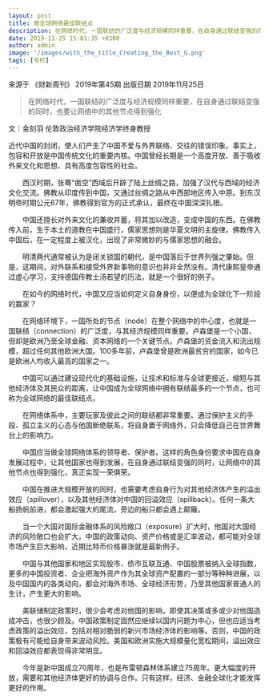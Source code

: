 ```yaml
---
layout: post
title: 做全球网络最佳联结点
description: 在网络时代，一国联结的广泛度与经济规模同样重要，在自身通过联结变强的同时，也要让网络中的其他节点得到强化
date: 2019-11-25 15:01:35 +0300
author: admin
image: '/images/with_the_title_Creating_the_Best_G.png'
tags: [专栏]
---
```

来源于 《财新周刊》 2019年第45期 出版日期 2019年11月25日

> 在网络时代，一国联结的广泛度与经济规模同样重要，在自身通过联结变强的同时，也要让网络中的其他节点得到强化

文｜金刻羽
伦敦政治经济学院经济学终身教授

近代中国的封闭，使人们产生了中国不爱与外界联络、交往的错误印象。事实上，包容和开放是中国传统文化的重要内核。中国曾经长期是一个高度开放、善于吸收外来文化和思想、具有高度包容性的社会。

　　西汉时期，张骞“凿空”西域后开辟了陆上丝绸之路，加强了汉代与西域的经济文化交流。佛教从印度传到中国，又通过丝绸之路从中西部地区传入中原。到东汉明帝时期公元67年，佛教得到官方的正式承认，最终在中国深深扎根。

　　中国还擅长对外来文化的兼收并蓄，将其加以改造，变成中国的东西。在佛教传入前，生于本土的道教在中国盛行，儒家思想则是华夏文明的主旋律。佛教传入中国后，在一定程度上被汉化，出现了非常微妙的与儒家思想的融合。

　　明清两代通常被认为是闭关锁国的朝代，是中国落后于世界列强之肇始。但是，这期间，对外联系和接受外界新事物的意识也并非全然没有。清代康熙皇帝通过虚心学习，支持德国传教士汤若望的历法，就是一个很好的例子。

　　在如今的网络时代，中国又应当如何定义自身身份，以便成为全球化下一阶段的赢家？

　　在网络环境下，一国所处的节点（node）在整个网络中的中心度，也就是一国联结（connection）的广泛度，与其经济规模同样重要。卢森堡是一个小国，但却是欧洲乃至全球金融、资本网络的一个关键节点。卢森堡的资金流入和流出规模，超过任何其他欧洲大国。100多年前，卢森堡曾是欧洲最贫穷的国家，如今已是欧洲人均收入最高的国家之一。

　　中国可以通过建设现代化的基础设施，让技术和标准与全球更接近，缩短与其他经济体及其民众的距离，让中国成为全球网络中拥有联结最多的一个节点，也可称为全球网络的最佳联结点。

　　在网络体系中，主要玩家及彼此之间的联结都非常重要。通过保护主义的手段、孤立主义的心态与他国断绝联系，将自身置于网络外，只会降低自己在世界舞台上的影响力。

　　中国应当做全球网络体系的领导者、保护者。这样的角色身份要求中国在自身发展过程中，让其他国家也得到发展，在自身通过联结变强的同时，让网络中的其他节点也得到强化，真正实现一荣俱荣。

　　中国在推进大规模开放的同时，也需要考虑自身行为对其他经济体产生的溢出效应（spillover），以及其他经济体对中国的回溢效应（spillback）。任何一条大船扬帆前进，都会激起强大的尾流，旁边的船只都会遇上颠簸。

　　当一个大国对国际金融体系的风险敞口（exposure）扩大时，他国对大国经济的风险敞口也会扩大。中国的政策动向、资产价格或是汇率波动，都可能对全球市场产生巨大影响，近期比特币价格暴涨就是最新例子。

　　中国与其他国家和地区实现股市、债市互联互通、中国股票被纳入全球指数，更多的中国投资者、企业把海外资产作为其全球资产配置的一部分等种种进展，以及中国国内的各类动向，都会对海外市场、全球经济形势，乃至其他国家普通人的生计，产生更大的影响。

　　美联储制定政策时，很少会考虑对他国的影响，即使其决策或多或少对他国造成冲击，也很少顾及。中国政策制定固然应继续以国内问题为中心，但也应适当考虑政策的溢出效应，包括对相对脆弱的新兴市场经济体的影响等。否则，中国的政策极有可能给自身带来波动风险。美国和欧洲实施大规模量化宽松期间，溢出效应和回溢效应都表现得非常明显。

　　今年是新中国成立70周年，也是布雷顿森林体系建立75周年。更大幅度的开放，需要和其他经济体更好的协调与合作。只有这样，经济、金融全球化才能发挥更好的作用。
